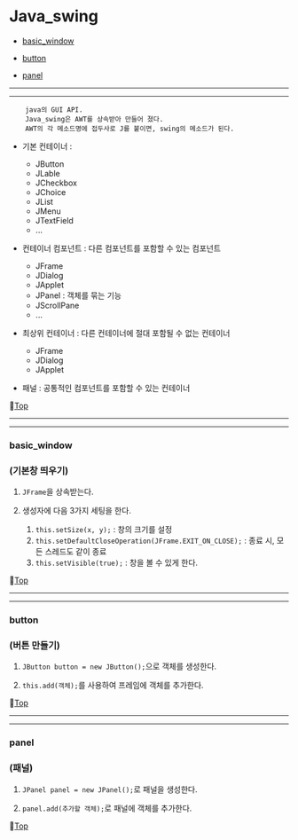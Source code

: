 # Java_swing

* [basic_window](#basic_window)


* [button](#button)


* [panel](#panel)

---
---

		java의 GUI API.
		Java_swing은 AWT를 상속받아 만들어 졌다.
		AWT의 각 메소드명에 접두사로 J를 붙이면, swing의 메소드가 된다. 

* 기본 컨테이너 : 

	* JButton
	* JLable
	* JCheckbox
	* JChoice
	* JList
	* JMenu
	* JTextField 
	* ...


* 컨테이너 컴포넌트 : 다른 컴포넌트를 포함할 수 있는 컴포넌트

	* JFrame
	* JDialog
	* JApplet
	* JPanel : 객체를 묶는 기능		
	* JScrollPane 
	* ...
	

* 최상위 컨테이너 : 다른 컨테이너에 절대 포함될 수 없는 컨테이너

	* JFrame
	* JDialog
	* JApplet
	

* 패널 : 공통적인 컴포넌트를 포함할 수 있는 컨테이너

:camel:[Top](#java_swing)

---
---

### basic_window
### (기본창 띄우기)

1. ``JFrame``을 상속받는다.

1. 생성자에 다음 3가지 세팅을 한다.
	1. ``this.setSize(x, y);`` : 창의 크기를 설정
	1. ``this.setDefaultCloseOperation(JFrame.EXIT_ON_CLOSE);`` : 종료 시, 모든 스레드도 같이 종료
	1. ``this.setVisible(true);`` : 창을 볼 수 있게 한다.
	
:camel:[Top](#java_swing)
	
---
---

### button
### (버튼 만들기)

1. ``JButton button = new JButton();``으로 객체를 생성한다.

1. ``this.add(객체);``를 사용하여 프레임에 객체를 추가한다.

:camel:[Top](#java_swing)

---
---

### panel
### (패널)

1. ``JPanel panel = new JPanel();``로 패널을 생성한다.

1. ``panel.add(추가할 객체);``로 패널에 객체를 추가한다.

:camel:[Top](#java_swing)